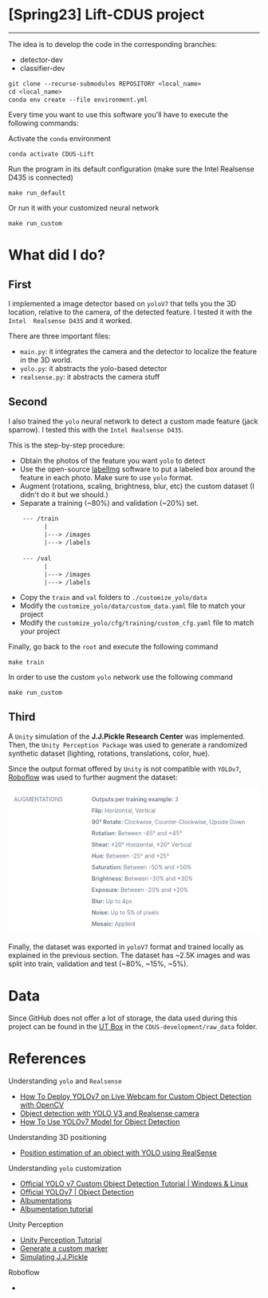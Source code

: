 # [Spring23] Lift-CDUS project
---

The idea is to develop the code in the corresponding branches:

- detector-dev
- classifier-dev

```
git clone --recurse-submodules REPOSITORY <local_name>
cd <local_name>
conda env create --file environment.yml
```

Every time you want to use this software you'll have to execute the following 
commands:

Activate the `conda` environment 

```
conda activate CDUS-Lift
```

Run the program in its default configuration (make sure the Intel Realsense D435 
is connected)

```
make run_default
```

Or run it with your customized neural network

```
make run_custom
```

# What did I do?

## First
I implemented a image detector based on `yoloV7` that tells you the 3D location,
relative to the camera, of the detected feature. I tested it with the `Intel 
Realsense D435` and it worked.

There are three important files: 
- `main.py`: it integrates the camera and the detector to localize the feature 
in the 3D world. 
- `yolo.py`: it abstracts the yolo-based detector 
- `realsense.py`: it abstracts the camera stuff 

## Second
I also trained the `yolo` neural network to detect a custom made feature (jack 
sparrow). I tested this with the `Intel Realsense D435`.

This is the step-by-step procedure:

- Obtain the photos of the feature you want `yolo` to detect
- Use the open-source [labelImg](https://github.com/heartexlabs/labelImg) 
software to put a labeled box around the feature in each photo. Make sure to use
`yolo` format.
- Augment (rotations, scaling, brightness, blur, etc) the custom dataset 
(I didn't do it but we should.)
- Separate a training (\~80%) and validation (\~20%) set.
```
    --- /train
          |
          |---> /images
          |---> /labels
    
    --- /val
          |
          |---> /images
          |---> /labels
```
- Copy the `train` and `val` folders to `./customize_yolo/data`
- Modify the `customize_yolo/data/custom_data.yaml` file to match your project 
- Modify the `customize_yolo/cfg/training/custom_cfg.yaml` file to match your project 

Finally, go back to the `root` and execute the following command 

```
make train
```

In order to use the custom `yolo` network use the following command

```
make run_custom
```

## Third

A `Unity` simulation of the **J.J.Pickle Research Center** was implemented. 
Then, the `Unity Perception Package` was used to generate a randomized synthetic
dataset (lighting, rotations, translations, color, hue). 

Since the output format offered by `Unity` is not compatible with `YOLOv7`, 
[Roboflow](https://app.roboflow.com/) was used to further augment the dataset:

![Roboflow Augmentation](./doc/img/roboflow_augmentation.png)

Finally, the dataset was exported in `yoloV7` format and trained locally as 
explained in the previous section. The dataset has ~2.5K images and was split 
into train, validation and test (~80%, ~15%, ~5%).

# Data

Since GitHub does not offer a lot of storage, the data used during this project
can be found in the [UT Box](https://utexas.app.box.com/folder/193679796828) 
in the `CDUS-development/raw_data` folder.

# References

Understanding `yolo` and `Realsense`

- [How To Deploy YOLOv7 on Live Webcam for Custom Object Detection with OpenCV](https://www.youtube.com/watch?v=XzUMigbYRUI&t=452s)
- [Object detection with YOLO V3 and Realsense camera](https://www.youtube.com/watch?v=6Ps7oOqoJaw&t=376s)
- [How To Use YOLOv7 Model for Object Detection](https://www.youtube.com/watch?v=IboFrLHwxDg&t=10s)

Understanding 3D positioning

- [Position estimation of an object with YOLO using RealSense](https://www.youtube.com/watch?v=--81OoXMvlw&t=260s)

Understanding `yolo` customization

- [Official YOLO v7 Custom Object Detection Tutorial | Windows & Linux](https://www.youtube.com/watch?v=-QWxJ0j9EY8&t=1s)
- [Official YOLOv7 | Object Detection](https://www.youtube.com/watch?v=n0Lp59zjQPE&t=2s)
- [Albumentations](https://albumentations.ai/docs/)
- [Albumentation tutorial](https://www.youtube.com/watch?v=rAdLwKJBvPM&list=PLhhyoLH6IjfxeoooqP9rhU3HJIAVAJ3Vz&index=12&t=39s)

Unity Perception

- [Unity Perception Tutorial](https://www.youtube.com/watch?v=mkVE2Yhe454&t=1251s)
- [Generate a custom marker](https://www.youtube.com/watch?v=om6QtMb_wwo&t=146s)
- [Simulating J.J.Pickle](https://www.youtube.com/watch?v=ddy12WHqt-M&t=492s)

Roboflow

- 
